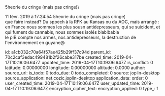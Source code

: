 5heorie du cringe (mais pas cringe)\

11 févr. 2019 à 17:24:54
5heorie du cringe (mais pas cringe)\
que faire instead? Du sppech à la RFK au Kansas ou du AOC, mais arrangé
: en France nous sommes les plus sousn antidepresseurs, qui se
suicident, et qui fument du cannabis, nous sommes isolés blablbabla\
le pIB compte nos armes, nos antidepresseurs, la destruction de
l\'environnement en guyane@


id: a1cb032c70a64f57ae425b29ff37c94d
parent_id: 70c2caf3edac499481b2f26cabe317be
created_time: 2019-04-17T10:19:06.647Z
updated_time: 2019-04-17T10:19:06.647Z
is_conflict: 0
latitude: 0.00000000
longitude: 0.00000000
altitude: 0.0000
author: 
source_url: 
is_todo: 0
todo_due: 0
todo_completed: 0
source: joplin-desktop
source_application: net.cozic.joplin-desktop
application_data: 
order: 0
user_created_time: 2019-04-17T10:19:06.647Z
user_updated_time: 2019-04-17T10:19:06.647Z
encryption_cipher_text: 
encryption_applied: 0
type_: 1